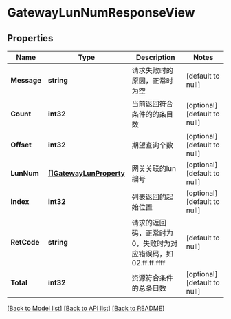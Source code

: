 # GatewayLunNumResponseView

## Properties
Name | Type | Description | Notes
------------ | ------------- | ------------- | -------------
**Message** | **string** | 请求失败时的原因，正常时为空 | [default to null]
**Count** | **int32** | 当前返回符合条件的的条目数 | [optional] [default to null]
**Offset** | **int32** | 期望查询个数 | [optional] [default to null]
**LunNum** | [**[]GatewayLunProperty**](GatewayLunProperty.md) | 网关关联的lun编号 | [optional] [default to null]
**Index** | **int32** | 列表返回的起始位置 | [optional] [default to null]
**RetCode** | **string** | 请求的返回码，正常时为0，失败时为对应错误码，如02.ff.ff.ffff | [default to null]
**Total** | **int32** | 资源符合条件的总条目数 | [optional] [default to null]

[[Back to Model list]](../README.md#documentation-for-models) [[Back to API list]](../README.md#documentation-for-api-endpoints) [[Back to README]](../README.md)


